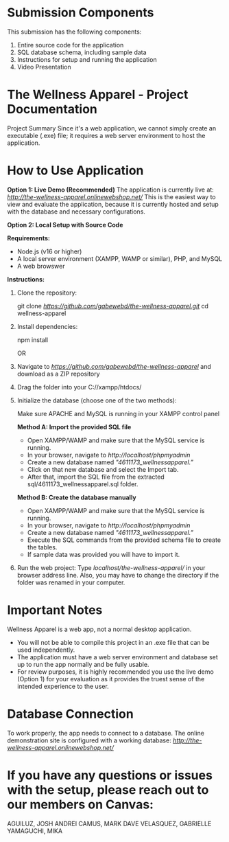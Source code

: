# Submission Components

This submission has the following components:
1. Entire source code for the application
2. SQL database schema, including sample data
3. Instructions for setup and running the application
4. Video Presentation

# The Wellness Apparel - Project Documentation

Project Summary
Since it's a web application, we cannot simply create an executable (.exe) file; it requires a web server environment to host the application.

# How to Use Application

**Option 1: Live Demo (Recommended)**
The application is currently live at: *http://the-wellness-apparel.onlinewebshop.net/*
This is the easiest way to view and evaluate the application, because it is currently hosted and setup with the database and necessary configurations.

**Option 2: Local Setup with Source Code**

**Requirements:**
- Node.js (v16 or higher)
- A local server environment (XAMPP, WAMP or similar), PHP, and MySQL
- A web browswer

**Instructions:**

1. Clone the repository:

   git clone *https://github.com/gabewebd/the-wellness-apparel.git*
   cd wellness-apparel   

2. Install dependencies:

   npm install

   OR

1. Navigate to *https://github.com/gabewebd/the-wellness-apparel* and download as a ZIP repository

2. Drag the folder into your C://xampp/htdocs/



3. Initialize the database (choose one of the two methods):

    Make sure APACHE and MySQL is running in your XAMPP control panel

	**Method A: Import the provided SQL file**
	- Open XAMPP/WAMP and make sure that the MySQL service is running.
	- In your browser, navigate to *http://localhost/phpmyadmin*
	- Create a new database named *"4611173_wellnessapparel.”*
	- Click on that new database and select the Import tab.
	- After that, import the SQL file from the extracted sql/4611173_wellnessapparel.sql folder.

	**Method B: Create the database manually**
	- Open XAMPP/WAMP and make sure that the MySQL service is running.
	- In your browser, navigate to *http://localhost/phpmyadmin*
	- Create a new database named *"4611173_wellnessapparel.”*
	- Execute the SQL commands from the provided schema file to create the tables.
	- If sample data was provided you will have to import it.

 4. Run the web project:
	Type *localhost/the-wellness-apparel/* in your browser address line. Also, you may have to change the directory if the folder was renamed in your computer.


# Important Notes
Wellness Apparel is a web app, not a normal desktop application.
- You will not be able to compile this project in an .exe file that can be used independently.
- The application must have a web server environment and database set up to run the app normally and be fully usable.
- For review purposes, it is highly recommended you use the live demo (Option 1) for your evaluation as it provides the truest sense of the intended experience to the user.

# Database Connection
To work properly, the app needs to connect to a database. The online demonstration site is configured with a working database: *http://the-wellness-apparel.onlinewebshop.net/*

# If you have any questions or issues with the setup, please reach out to our members on Canvas:

AGUILUZ, JOSH ANDREI
CAMUS, MARK DAVE
VELASQUEZ, GABRIELLE
YAMAGUCHI, MIKA
